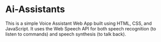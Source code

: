 # Ai-Assistants
This is a simple Voice Assistant Web App built using HTML, CSS, and JavaScript.
It uses the Web Speech API for both speech recognition (to listen to commands) and speech synthesis (to talk back).
